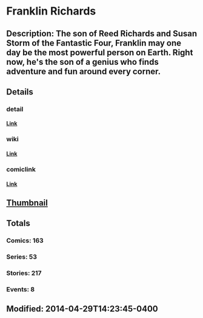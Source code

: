 # Franklin Richards
## Description: The son of Reed Richards and Susan Storm of the Fantastic Four, Franklin may one day be the most powerful person on Earth. Right now, he's the son of a genius who finds adventure and fun around every corner.
## Details
### detail
#### [Link](http://marvel.com/comics/characters/1009539/franklin_richards?utm_campaign=apiRef&utm_source=225578a89fc76f3d20fbffda5d17a88d)
### wiki
#### [Link](http://marvel.com/universe/Richards%2C_Franklin?utm_campaign=apiRef&utm_source=225578a89fc76f3d20fbffda5d17a88d)
### comiclink
#### [Link](http://marvel.com/comics/characters/1009539/franklin_richards?utm_campaign=apiRef&utm_source=225578a89fc76f3d20fbffda5d17a88d)
## [Thumbnail](http://i.annihil.us/u/prod/marvel/i/mg/f/00/535fedbaaf234.jpg)
## Totals
### Comics: 163
### Series: 53
### Stories: 217
### Events: 8
## Modified: 2014-04-29T14:23:45-0400